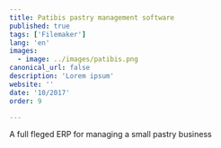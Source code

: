 ```yaml
---
title: Patibis pastry management software
published: true
tags: ['Filemaker']
lang: 'en'
images:
  - image: ../images/patibis.png
canonical_url: false
description: 'Lorem ipsum'
website: ''
date: '10/2017'
order: 9

---
```


A full fleged ERP for managing a small pastry business


